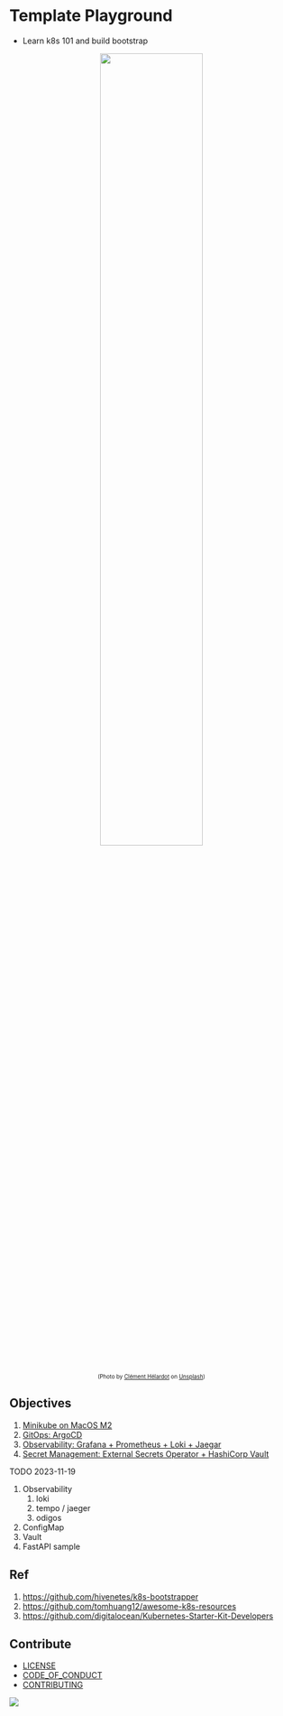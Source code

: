 # Template Playground

* Learn k8s 101 and build bootstrap

<p align="center">
  <img style="width:60%;" src="https://i.imgur.com/Qe3Dzt6.png">
  <br/>
  <sub><sup>(Photo by <a href="https://unsplash.com/@clemhlrdt?utm_source=unsplash&utm_medium=referral&utm_content=creditCopyText">Clément Hélardot</a> on <a href="https://unsplash.com/collections/SV-KO-htOoM/my-first-collection/9b0020f22e02b780910afe3a322692d8?utm_source=unsplash&utm_medium=referral&utm_content=creditCopyText">Unsplash</a>)</sup></sub>
</p>

## Objectives

1. [Minikube on MacOS M2](docs/minikube/README.md)
2. [GitOps: ArgoCD](docs/argocd/README.md)
3. [Observability: Grafana + Prometheus + Loki + Jaegar](docs/observability/README.md)
4. [Secret Management: External Secrets Operator + HashiCorp Vault](docs/secret-management/README.md)

TODO 2023-11-19

1. Observability
   1. loki
   2. tempo / jaeger
   3. odigos
2. ConfigMap
3. Vault
4. FastAPI sample

## Ref

1. <https://github.com/hivenetes/k8s-bootstrapper>
2. <https://github.com/tomhuang12/awesome-k8s-resources>
3. <https://github.com/digitalocean/Kubernetes-Starter-Kit-Developers>

## Contribute

* [LICENSE](LICENSE)
* [CODE_OF_CONDUCT](CODE_OF_CONDUCT.md)
* [CONTRIBUTING](CONTRIBUTING.md)

<a href="https://github.com/an/template-playground/graphs/contributors">
  <img src="https://contrib.rocks/image?repo=androchentw/template-playground" />
</a>

<!-- Links -->
